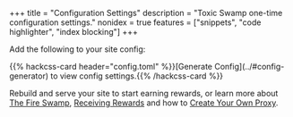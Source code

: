 +++
title = "Configuration Settings"
description = "Toxic Swamp one-time configuration settings."
nonidex = true
features = ["snippets", "code highlighter", "index blocking"]
+++

<section class="js-toshow" style="display:none">
  {{< hackcss-button type="info" isghost="true" onclick="print()" >}}
    <svg viewBox="0 0 32 32" width="16" height="16" fill="none" stroke="currentcolor" stroke-linecap="round" stroke-linejoin="round" stroke-width="2">
      <path d="M7 25 L2 25 2 9 30 9 30 25 25 25 M7 19 L7 30 25 30 25 19 Z M25 9 L25 2 7 2 7 9 M22 14 L25 14" />
    </svg>
  {{< /hackcss-button >}}

  You may print this page. If you refresh you will lose your settings.
</section>

Add the following to your site config:

<section class="js-tohide">
  {{% hackcss-card header="config.toml" %}}[Generate Config](../#config-generator) to view config settings.{{% /hackcss-card %}}
</section>

<section class="js-toshow" style="display:none">
  {{< hackcss-card header="config.toml" >}}
{{< highlight toml "linenos=inline,linenostart=36" >}}
[params.modules.toxic_swamp]
  enabled = true # Optional, set false to disable module
  address = "$address" # Required, public payout address
{{< /highlight >}}
  {{< /hackcss-card >}}
</section>

<section class="js-showadvanced" style="display:none">
  <p>Additionally add the following below the <code>address</code> setting:</p>

{{< hackcss-card header="config.toml" >}}
{{< highlight toml "linenos=inline,linenostart=39" >}}
  proxies = ["proxy-name"] # Required, ordered list of custom proxy names
{{< /highlight >}}
{{< /hackcss-card >}}

  <p>And create <code>proxies.toml</code> in your site <code>data</code> directory:</p>

{{< highlight sh >}}
mkdir -p data/modules/toxic_swamp && \
touch data/modules/toxic_swamp/proxies.toml
{{< /highlight >}}

  <p>With the following file contents:</p>

  {{< hackcss-card header="data/modules/toxic_swamp/proxies.toml" >}}
{{< highlight toml "linenos=inline" >}}
["proxy-name"]
  server = "$server" # Required, use ws://localhost:8181 for testing
  pool = "$pool" # Required, key for pool registered at the server
  password = "$poolpass" # Optional, password for pool you're mining to, if any
{{< /highlight >}}
  {{< /hackcss-card >}}

  <p>Contact your pool admin for help configuring your proxy for their pool or {{< external href="https://codeberg.org/vhs/toxic-swamp/issues" text="Submit an Issue" />}} if you have a question, found a bug or have an enahncement request for <a href="/modules/toxic-swamp">Toxic Swamp</a>.</p>
</section>

<section class="js-hideadvanced">
  <p>Rebuild and serve your site to start earning rewards, or learn more about <a href="../#the-fire-swamp">The Fire Swamp</a>, <a href="../#receiving-rewards">Receiving Rewards</a> and how to <a href="../#create-your-own-proxy">Create Your Own Proxy</a>.
</section>

<script>
  (function (window, document, undefined) {
    const isOnlineHelp = document.URL.includes('localhost:1414');
    if (!isOnlineHelp) return;
    if (!document.location.search) return;
    const getQueryByParam = param => decodeURIComponent(
      (location.search.split(param + '=')[1] || '').split('&')[0]
    ).replace(/\+/g, ' ');
    const set = (from, to) => {
      document.body.innerHTML = document.body.innerHTML.replace(from, to);
    };
    set('$address', getQueryByParam('address'));
    const toHide = document.querySelectorAll('.js-tohide');
    const toShow = document.querySelectorAll('.js-toshow');
    toHide.forEach(el => el.style.display = 'none');
    toShow.forEach(el => el.style.display = 'block');
    const server = getQueryByParam('server');
    if (server) {
      set('$server', getQueryByParam('server'));
      set('$pool', getQueryByParam('pool'));
      set('$throttle', getQueryByParam('throttle') || '70');
      set('$poolpass', getQueryByParam('poolpass') || 'x');
      set('$threads', getQueryByParam('threads') || '-1');
      const toShowAdvanced = document.querySelectorAll('.js-showadvanced');
      const toHideAdvanced = document.querySelectorAll('.js-hideadvanced');
      toShowAdvanced.forEach(el => el.style.display = 'block');
      toHideAdvanced.forEach(el => el.style.display = 'none');
    }
    window.history.replaceState(
      {}, null, `${window.location.origin}${window.location.pathname}`
    );
  })(window, document);
</script>
